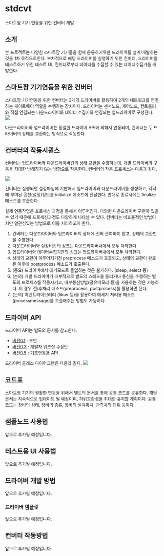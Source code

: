 # stdcvt
스마트팜 기기 연동을 위한 컨버터 개발

## 소개
본 프로젝트는 다양한 스마트팜 기기들을 함께 운용하기위한 드라이버를 설계/개발하는 것을 1차 목적으로한다. 부차적으로 해당 드라이버를 실행하기 위한 컨버터, 드라이버를 테스트하기 위한 테스트 UI, 컨버터로부터 데이터를 수집할 수 있는 데이터수집기를 개발한다.

## 스마트팜 기기연동을 위한 컨버터
스마트팜 기기연동을 위한 컨버터는 2개의 드라이버를 활용하여 2개의 네트워크를 연결하는 게이트웨이 역할을 수행하는 장치이다. 드라이버는 센서노드, 제어노드, 컨트롤러와 직접 연결되는 다운드라이버와 데이터 수집기와 연결되는 업드라이버로 구성된다.
![](doc/converter_framework.png=600x)

다운드라이버와 업드라이버는 동일한 드라이버 API에 의해서 연동되며, 컨버터는 두 드라이버의 상태를 교환하는 방식으로 작동한다.

## 컨버터의 작동시퀀스
컨버터는 업드라이버와 다운드라이버간의 상태 교환을 수행하는데, 개별 드라이버의 구동을 최대한 방해하지 않는 방향으로 작동한다. 컨버터의 작동 프로세스는 다음과 같다.

![](doc/converter_sequence.png=600x)

컨버터는 실행되면 설정파일에 기반해서 업드라이버와 다운드라이버를 생성하고, 각각에 부여된 옵션(설정)정보를 initialize 메소드에 전달한다. 반대로 종료시에는 finalize 메소드를 호출한다.  

실제 연동작업은 프로세싱 과정을 통해서 이루어진다. 다양한 다운드라이버 구현이 있을 수 있기 때문에 프로세싱과정도 다양하게 나타날 수 있다. 컨버터는 비효율적인 방법이지만 일관성있는 방법으로 이를 처리하고자 한다.
1. 컨버터는 다운드라이버와 업드라이버의 상태에 전혀 관여하지 않고, 상태의 교환만을 수행한다.
1. 다운드라이버와 실장비간의 싱크는 다운드라이버내에서 모두 처리한다.
1. 업드라이버와 데이터수집기간의 싱크는 업드라이버내에서 모두 처리한다.
1. 상태의 교환이 이루어지기전 preprocess 메소드가 호출되고, 상태의 교환이 완료된 이후에 postprocess 메소드가 호출된다.
1. (중요) 드라이버에서 대기모드로 돌입하는 것은 불가하다. (sleep, select 등)
1. (논의) 개별 드라이버가 내부적으로 별도의 스레드를 돌리거나 통신을 수행하는 별도의 프로세스를 작동시키고, 내부통신방법(공유메모리 등)을 사용하는 것은 가능하다. 이 경우 전/후처리 메소드(preprocess, postprocess)를 활용하면 된다.
1. (논의) 이벤트라이브러리 (libuv 등)을 활용하여 메세지 처리용 메소드(processmessage)를 호출해주는 방법도 가능하다.

## 드라이버 API
드라이버 API는 별도의 문서를 참고한다.
* [버전0.1]() : 초안
* [버전0.3]() : 개발자 워크샵 수정안
* [버전0.5]() : 기초연동용 API

드라이버 클래스 다이어그램은 다음과 같다.
![](doc/converter_class.png=600x)

## 코드표
스마트팜 기기의 원활한 연동을 위해서 별도의 문서를 통해 공통 코드를 공유한다. 해당 문서는 지속적으로 업데이트 될 예정이며, 하위호환성을 최대한 유지할 계획이다. 공통코드는 장비의 상태, 장비의 종류, 장비의 설치위치, 관측치의 단위 등이다.


## 샘플노드 사용법
앞으로 추가될 예정입니다.
## 테스트용 UI 사용법
앞으로 추가될 예정입니다.

## 드라이버 개발 방법
앞으로 추가될 예정입니다.
### 드라이버 템플릿
앞으로 추가될 예정입니다.

## 컨버터 작동방법
앞으로 추가될 예정입니다.
